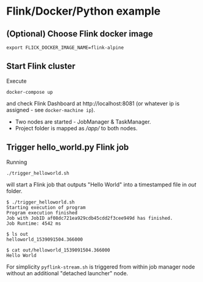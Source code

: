 # Flink/Docker/Python example

## (Optional) Choose Flink docker image
```
export FLICK_DOCKER_IMAGE_NAME=flink-alpine
```

## Start Flink cluster
Execute
```
docker-compose up
```
and check Flink Dashboard at http://localhost:8081 (or whatever ip is assigned - see `docker-machine ip`).

- Two nodes are started - JobManager & TaskManager.
- Project folder is mapped as */app/* to both nodes.


## Trigger hello_world.py Flink job
Running
```
./trigger_helloworld.sh
```
will start a Flink job that outputs "Hello World" into a timestamped file in *out* folder.

```
$ ./trigger_helloworld.sh
Starting execution of program
Program execution finished
Job with JobID af08dc721ea929cdb45cdd2f3cee949d has finished.
Job Runtime: 4542 ms

$ ls out
helloworld_1539091504.366000

$ cat out/helloworld_1539091504.366000
Hello World
```

For simplicity `pyflink-stream.sh` is triggered from within job manager node without an additional "detached launcher" node.